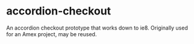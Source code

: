 accordion-checkout
==================

An accordion checkout prototype that works down to ie8.  Originally used for an Amex project, may be reused.
